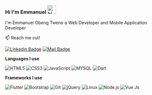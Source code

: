 ### Hi I'm Emmanuel <img src="https://user-images.githubusercontent.com/1303154/88677602-1635ba80-d120-11ea-84d8-d263ba5fc3c0.gif" width="28px" alt="hi">

I'm Emmanuel Obeng Twene a Web Developer and Mobile Application Developer

:mailbox: Reach me out!

[![Linkedin Badge](https://img.shields.io/badge/-delinuxist-0e76a8?style=flat&labelColor=0e76a8&logo=linkedin&logoColor=white)](
https://www.linkedin.com/in/emmanuel-obeng-twene-4b1638199)  [![Mail Badge](https://img.shields.io/badge/-delinuxist-c0392b?style=flat&labelColor=c0392b&logo=gmail&logoColor=white)](mailto:delinuxist@gmail.com)



**Languages I use**

![HTML5](https://img.shields.io/badge/-HTML5-3F4C6B?style=flat&logo=HTML5)
![CSS3](https://img.shields.io/badge/-CSS3-3F4C6B?style=flat&logo=CSS3)
![JavaScript](https://img.shields.io/badge/-JavaScript-3F4C6B?style=flat&logo=javascript)
![MYSQL](https://img.shields.io/badge/-MYSQL-3F4C6B?style=flat&logo=MySQL)
![Dart](https://img.shields.io/badge/-Dart-3F4C6B?style=flat&logo=Dart)


**Frameworks I use**

![Flutter](https://img.shields.io/badge/-Flutter-09203F?style=flat&logo=Flutter&logoColor=61DAFB)
![Bootstrap](https://img.shields.io/badge/-Bootstrap-537895?style=flat&logo=bootstrap&logoColor=61DAFB)
![Git](https://img.shields.io/badge/-Git-537895?style=flat&logo=git&logoColor=F05032)
![jQuery](https://img.shields.io/badge/-jQuery-537895?style=flat&logo=jQuery&logoColor=0769AD)
![Linux](https://img.shields.io/badge/-Linux-537895?style=&logo=linux&logoColor=FCC624)
![Node.js](https://img.shields.io/badge/-Node.js-537895?style=flat&logo=node.js&logoColor=339933)
![Vue Js](https://img.shields.io/badge/-Vue.js-537895?style=flat&logo=V&logoColor=61DAFB)






 





